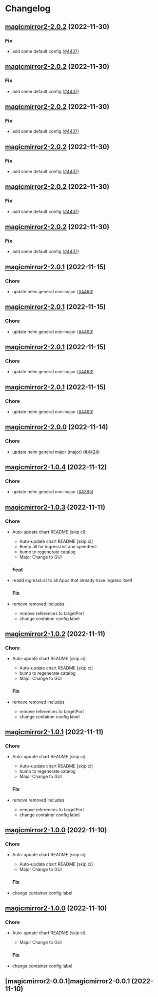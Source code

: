 # Changelog



## [magicmirror2-2.0.2](https://github.com/truecharts/charts/compare/magicmirror2-2.0.1...magicmirror2-2.0.2) (2022-11-30)

### Fix

- add some default config ([#4437](https://github.com/truecharts/charts/issues/4437))
  
  


## [magicmirror2-2.0.2](https://github.com/truecharts/charts/compare/magicmirror2-2.0.1...magicmirror2-2.0.2) (2022-11-30)

### Fix

- add some default config ([#4437](https://github.com/truecharts/charts/issues/4437))
  
  


## [magicmirror2-2.0.2](https://github.com/truecharts/charts/compare/magicmirror2-2.0.1...magicmirror2-2.0.2) (2022-11-30)

### Fix

- add some default config ([#4437](https://github.com/truecharts/charts/issues/4437))
  
  


## [magicmirror2-2.0.2](https://github.com/truecharts/charts/compare/magicmirror2-2.0.1...magicmirror2-2.0.2) (2022-11-30)

### Fix

- add some default config ([#4437](https://github.com/truecharts/charts/issues/4437))
  
  


## [magicmirror2-2.0.2](https://github.com/truecharts/charts/compare/magicmirror2-2.0.1...magicmirror2-2.0.2) (2022-11-30)

### Fix

- add some default config ([#4437](https://github.com/truecharts/charts/issues/4437))
  
  


## [magicmirror2-2.0.2](https://github.com/truecharts/charts/compare/magicmirror2-2.0.1...magicmirror2-2.0.2) (2022-11-30)

### Fix

- add some default config ([#4437](https://github.com/truecharts/charts/issues/4437))
  
  


## [magicmirror2-2.0.1](https://github.com/truecharts/charts/compare/magicmirror2-2.0.0...magicmirror2-2.0.1) (2022-11-15)

### Chore

- update helm general non-major ([#4463](https://github.com/truecharts/charts/issues/4463))
  
  


## [magicmirror2-2.0.1](https://github.com/truecharts/charts/compare/magicmirror2-2.0.0...magicmirror2-2.0.1) (2022-11-15)

### Chore

- update helm general non-major ([#4463](https://github.com/truecharts/charts/issues/4463))
  
  


## [magicmirror2-2.0.1](https://github.com/truecharts/charts/compare/magicmirror2-2.0.0...magicmirror2-2.0.1) (2022-11-15)

### Chore

- update helm general non-major ([#4463](https://github.com/truecharts/charts/issues/4463))
  
  


## [magicmirror2-2.0.1](https://github.com/truecharts/charts/compare/magicmirror2-2.0.0...magicmirror2-2.0.1) (2022-11-15)

### Chore

- update helm general non-major ([#4463](https://github.com/truecharts/charts/issues/4463))
  
  


## [magicmirror2-2.0.0](https://github.com/truecharts/charts/compare/magicmirror2-1.0.4...magicmirror2-2.0.0) (2022-11-14)

### Chore

- update helm general major (major) ([#4424](https://github.com/truecharts/charts/issues/4424))
  
  


## [magicmirror2-1.0.4](https://github.com/truecharts/charts/compare/magicmirror2-1.0.3...magicmirror2-1.0.4) (2022-11-12)

### Chore

- update helm general non-major ([#4395](https://github.com/truecharts/charts/issues/4395))
  
  


## [magicmirror2-1.0.3](https://github.com/truecharts/charts/compare/magicmirror2-0.0.1...magicmirror2-1.0.3) (2022-11-11)

### Chore

- Auto-update chart README [skip ci]
  - Auto-update chart README [skip ci]
  - Bump all for ingressList and speedtest
  - bump to regenerate catalog
  - Major Change to GUI
  
  ### Feat

- readd ingressList to all Apps that already have Ingress itself
  
  ### Fix

- remove removed includes
  - remove references to targetPort
  - change container config label
  
  


## [magicmirror2-1.0.2](https://github.com/truecharts/charts/compare/magicmirror2-0.0.1...magicmirror2-1.0.2) (2022-11-11)

### Chore

- Auto-update chart README [skip ci]
  - Auto-update chart README [skip ci]
  - bump to regenerate catalog
  - Major Change to GUI
  
  ### Fix

- remove removed includes
  - remove references to targetPort
  - change container config label
  
  


## [magicmirror2-1.0.1](https://github.com/truecharts/charts/compare/magicmirror2-0.0.1...magicmirror2-1.0.1) (2022-11-11)

### Chore

- Auto-update chart README [skip ci]
  - Auto-update chart README [skip ci]
  - bump to regenerate catalog
  - Major Change to GUI
  
  ### Fix

- remove removed includes
  - remove references to targetPort
  - change container config label
  
  


## [magicmirror2-1.0.0](https://github.com/truecharts/charts/compare/magicmirror2-0.0.1...magicmirror2-1.0.0) (2022-11-10)

### Chore

- Auto-update chart README [skip ci]
  - Auto-update chart README [skip ci]
  - Major Change to GUI
  
  ### Fix

- change container config label
  
  


## [magicmirror2-1.0.0](https://github.com/truecharts/charts/compare/magicmirror2-0.0.1...magicmirror2-1.0.0) (2022-11-10)

### Chore

- Auto-update chart README [skip ci]
  - Major Change to GUI

  ### Fix

- change container config label




## [magicmirror2-0.0.1]magicmirror2-0.0.1 (2022-11-10)
